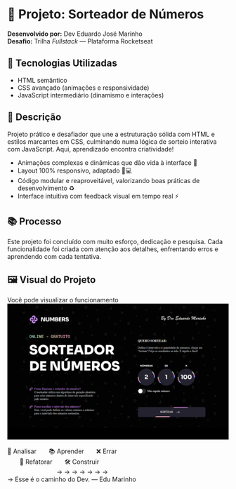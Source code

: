 # 🎲 Projeto: Sorteador de Números
**Desenvolvido por:** Dev Eduardo José Marinho  
**Desafio:** Trilha *Fullstack* — Plataforma Rocketseat

## 🚀 Tecnologias Utilizadas
- HTML semântico
- CSS avançado (animações e responsividade)
- JavaScript intermediário (dinamismo e interações)

## 🎯 Descrição
Projeto prático e desafiador que une a estruturação sólida com HTML e estilos marcantes em CSS, culminando numa lógica de sorteio interativa com JavaScript. Aqui, aprendizado encontra criatividade!

- Animações complexas e dinâmicas que dão vida à interface 🎨
- Layout 100% responsivo, adaptado 📱💻
- Código modular e reaproveitável, valorizando boas práticas de desenvolvimento ♻️
- Interface intuitiva com feedback visual em tempo real ⚡

## 📚 Processo
Este projeto foi concluído com muito esforço, dedicação e pesquisa. Cada funcionalidade foi criada com atenção aos detalhes, enfrentando erros e aprendendo com cada tentativa.

## 🖼️ Visual do Projeto
Você pode visualizar o funcionamento 
![Preview do Projeto](./assets/Projeto.png)



 🧠 Analisar  📚 Aprender  ❌ Errar  
  🔁 Refatorar  🛠️ Construir  
        → → → → → → →  
→ Esse é o caminho do Dev. — Edu Marinho


